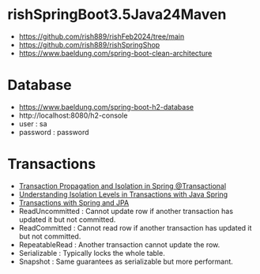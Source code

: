 # rishSpringBoot3.5Java24Maven
* https://github.com/rish889/rishFeb2024/tree/main
* https://github.com/rish889/rishSpringShop
* https://www.baeldung.com/spring-boot-clean-architecture

# Database
* https://www.baeldung.com/spring-boot-h2-database
* http://localhost:8080/h2-console
* user : sa
* password : password

# Transactions
* [Transaction Propagation and Isolation in Spring @Transactional](https://www.baeldung.com/spring-transactional-propagation-isolation)
* [Understanding Isolation Levels in Transactions with Java Spring](https://medium.com/@a.r.m.monesan_9577/understanding-isolation-levels-in-transactions-with-java-spring-c414b43b6df1)
* [Transactions with Spring and JPA](https://www.baeldung.com/transaction-configuration-with-jpa-and-spring)
* ReadUncommitted : Cannot update row if another transaction has updated it but not committed.
* ReadCommitted : Cannot read row if another transaction has updated it but not committed.
* RepeatableRead : Another transaction cannot update the row.
* Serializable : Typically locks the whole table.
* Snapshot : Same guarantees as serializable but more performant.